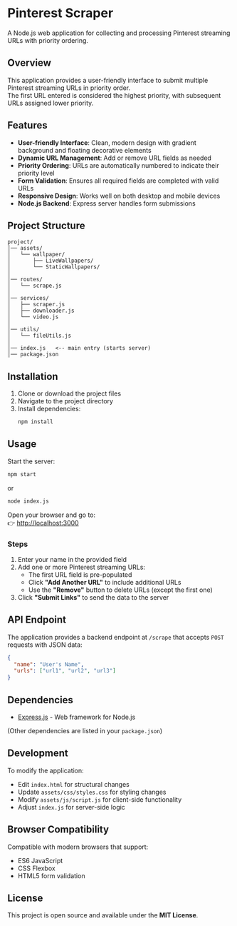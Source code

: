 # Pinterest Scraper

A Node.js web application for collecting and processing Pinterest streaming URLs with priority ordering.

## Overview
This application provides a user-friendly interface to submit multiple Pinterest streaming URLs in priority order.  
The first URL entered is considered the highest priority, with subsequent URLs assigned lower priority.

## Features
- **User-friendly Interface**: Clean, modern design with gradient background and floating decorative elements  
- **Dynamic URL Management**: Add or remove URL fields as needed  
- **Priority Ordering**: URLs are automatically numbered to indicate their priority level  
- **Form Validation**: Ensures all required fields are completed with valid URLs  
- **Responsive Design**: Works well on both desktop and mobile devices  
- **Node.js Backend**: Express server handles form submissions  

## Project Structure
```
project/
│── assets/
│   └── wallpaper/
│       ├── LiveWallpapers/
│       └── StaticWallpapers/
│
│── routes/
│   └── scrape.js
│
│── services/
│   ├── scraper.js
│   ├── downloader.js
│   └── video.js
│
│── utils/
│   └── fileUtils.js
│
│── index.js   <-- main entry (starts server)
│── package.json

```

## Installation
1. Clone or download the project files  
2. Navigate to the project directory  
3. Install dependencies:
   ```bash
   npm install
   ```

## Usage
Start the server:
```bash
npm start
```
or
```bash
node index.js
```

Open your browser and go to:  
👉 [http://localhost:3000](http://localhost:3000)

### Steps
1. Enter your name in the provided field  
2. Add one or more Pinterest streaming URLs:  
   - The first URL field is pre-populated  
   - Click **"Add Another URL"** to include additional URLs  
   - Use the **"Remove"** button to delete URLs (except the first one)  
3. Click **"Submit Links"** to send the data to the server  

## API Endpoint
The application provides a backend endpoint at `/scrape` that accepts `POST` requests with JSON data:

```json
{
  "name": "User's Name",
  "urls": ["url1", "url2", "url3"]
}
```

## Dependencies
- [Express.js](https://expressjs.com/) - Web framework for Node.js  

(Other dependencies are listed in your `package.json`)

## Development
To modify the application:
- Edit `index.html` for structural changes  
- Update `assets/css/styles.css` for styling changes  
- Modify `assets/js/script.js` for client-side functionality  
- Adjust `index.js` for server-side logic  

## Browser Compatibility
Compatible with modern browsers that support:
- ES6 JavaScript  
- CSS Flexbox  
- HTML5 form validation  

## License
This project is open source and available under the **MIT License**.
